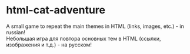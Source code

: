 # html-cat-adventure
<p>A small game to repeat the main themes in HTML (links, images, etc.) - in russian!
<br>Небольшая игра для повтора основных тем в HTML (ссылки, изображения и т.д.) - на русском!</p>
